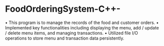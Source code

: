 # FoodOrderingSystem-C++-
•	This program is to manage the records of the food and customer orders. 
•	Implemented key functionalities including displaying the menu, add / update / delete menu items, and managing transactions.
•	Utilized file I/O operations to store menu and transaction data persistently.
